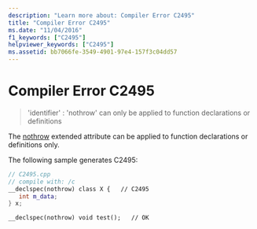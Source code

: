```yaml
---
description: "Learn more about: Compiler Error C2495"
title: "Compiler Error C2495"
ms.date: "11/04/2016"
f1_keywords: ["C2495"]
helpviewer_keywords: ["C2495"]
ms.assetid: bb7066fe-3549-4901-97e4-157f3c04dd57
---
```

# Compiler Error C2495

> 'identifier' : 'nothrow' can only be applied to function declarations or definitions

The [nothrow](../../cpp/nothrow-cpp.md) extended attribute can be applied to function declarations or definitions only.

The following sample generates C2495:

```cpp
// C2495.cpp
// compile with: /c
__declspec(nothrow) class X {   // C2495
   int m_data;
} x;

__declspec(nothrow) void test();   // OK
```
